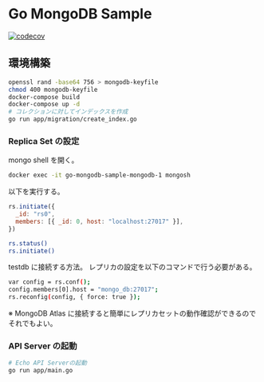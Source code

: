 # Go MongoDB Sample

[![codecov](https://codecov.io/gh/taako-502/go-mongodb-sample/branch/master/graph/badge.svg)](https://codecov.io/gh/taako-502/go-mongodb-sample)

## 環境構築

```bash
openssl rand -base64 756 > mongodb-keyfile
chmod 400 mongodb-keyfile
docker-compose build
docker-compose up -d
# コレクションに対してインデックスを作成
go run app/migration/create_index.go
```

### Replica Set の設定

mongo shell を開く。

```bash
docker exec -it go-mongodb-sample-mongodb-1 mongosh
```

以下を実行する。

```js
rs.initiate({
  _id: "rs0",
  members: [{ _id: 0, host: "localhost:27017" }],
})
```

```bash
rs.status()
rs.initiate()
```

testdb に接続する方法。
レプリカの設定を以下のコマンドで行う必要がある。

```bash
var config = rs.conf();
config.members[0].host = "mongo_db:27017";
rs.reconfig(config, { force: true });
```

※
MongoDB Atlas に接続すると簡単にレプリカセットの動作確認ができるのでそれでもよい。

### API Server の起動

```bash
# Echo API Serverの起動
go run app/main.go
```
